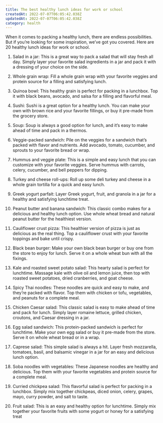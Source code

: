 ```yaml
---
title: The best healthy lunch ideas for work or school
createdAt: 2022-07-07T06:05:42.038Z
updatedAt: 2022-07-07T06:05:42.038Z
category: health
---
```


When it comes to packing a healthy lunch, there are endless possibilities. But if you’re looking for some inspiration, we’ve got you covered. Here are 20 healthy lunch ideas for work or school.

1. Salad in a jar: This is a great way to pack a salad that will stay fresh all day. Simply layer your favorite salad ingredients in a jar and pack it with a dressing of your choice on the side.

2. Whole grain wrap: Fill a whole grain wrap with your favorite veggies and protein source for a filling and satisfying lunch.

3. Quinoa bowl: This healthy grain is perfect for packing in a lunchbox. Top it with black beans, avocado, and salsa for a filling and flavorful meal.

4. Sushi: Sushi is a great option for a healthy lunch. You can make your own with brown rice and your favorite fillings, or buy it pre-made from the grocery store.

5. Soup: Soup is always a good option for lunch, and it’s easy to make ahead of time and pack in a thermos.

6. Veggie-packed sandwich: Pile on the veggies for a sandwich that’s packed with flavor and nutrients. Add avocado, tomato, cucumber, and sprouts to your favorite bread or wrap.

7. Hummus and veggie plate: This is a simple and easy lunch that you can customize with your favorite veggies. Serve hummus with carrots, celery, cucumber, and bell peppers for dipping.

8. Turkey and cheese roll-ups: Roll up some deli turkey and cheese in a whole grain tortilla for a quick and easy lunch.

9. Greek yogurt parfait: Layer Greek yogurt, fruit, and granola in a jar for a healthy and satisfying lunchtime treat.

10. Peanut butter and banana sandwich: This classic combo makes for a delicious and healthy lunch option. Use whole wheat bread and natural peanut butter for the healthiest version.

11. Cauliflower crust pizza: This healthier version of pizza is just as delicious as the real thing. Top a cauliflower crust with your favorite toppings and bake until crispy.

12. Black bean burger: Make your own black bean burger or buy one from the store to enjoy for lunch. Serve it on a whole wheat bun with all the fixings.

13. Kale and roasted sweet potato salad: This hearty salad is perfect for lunchtime. Massage kale with olive oil and lemon juice, then top with roasted sweet potatoes, dried cranberries, and goat cheese.

14. Spicy Thai noodles: These noodles are quick and easy to make, and they’re packed with flavor. Top them with chicken or tofu, vegetables, and peanuts for a complete meal.

15. Chicken Caesar salad: This classic salad is easy to make ahead of time and pack for lunch. Simply layer romaine lettuce, grilled chicken, croutons, and Caesar dressing in a jar.

16. Egg salad sandwich: This protein-packed sandwich is perfect for lunchtime. Make your own egg salad or buy it pre-made from the store. Serve it on whole wheat bread or in a wrap.

17. Caprese salad: This simple salad is always a hit. Layer fresh mozzarella, tomatoes, basil, and balsamic vinegar in a jar for an easy and delicious lunch option.

18. Soba noodles with vegetables: These Japanese noodles are healthy and delicious. Top them with your favorite vegetables and protein source for a complete meal.

19. Curried chickpea salad: This flavorful salad is perfect for packing in a lunchbox. Simply mix together chickpeas, diced onion, celery, grapes, mayo, curry powder, and salt to taste.

20. Fruit salad: This is an easy and healthy option for lunchtime. Simply mix together your favorite fruits with some yogurt or honey for a satisfying treat
